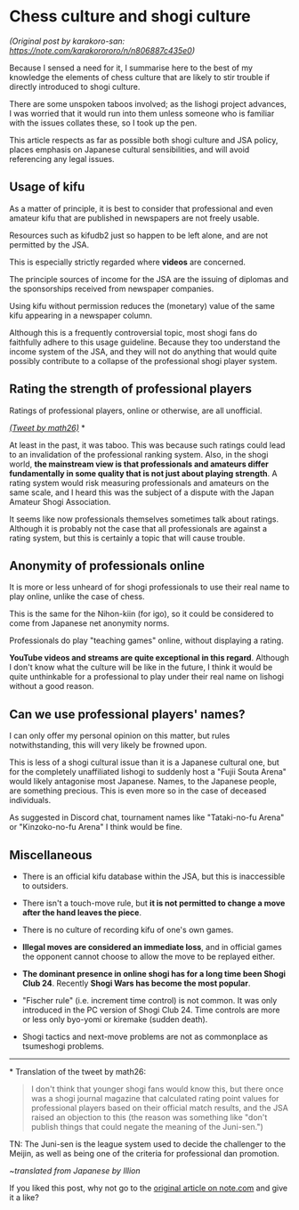 # Chess culture and shogi culture #

*(Original post by karakoro-san: https://note.com/karakorororo/n/n806887c435e0)*

Because I sensed a need for it, I summarise here to the best of my knowledge the elements of chess culture that are likely to stir trouble if directly introduced to shogi culture.

There are some unspoken taboos involved; as the lishogi project advances, I was worried that it would run into them unless someone who is familiar with the issues collates these, so I took up the pen.

This article respects as far as possible both shogi culture and JSA policy, places emphasis on Japanese cultural sensibilities, and will avoid referencing any legal issues.

## Usage of kifu ##

As a matter of principle, it is best to consider that professional and even amateur kifu that are published in newspapers are not freely usable.

Resources such as kifudb2 just so happen to be left alone, and are not permitted by the JSA.

This is especially strictly regarded where **videos** are concerned.

The principle sources of income for the JSA are the issuing of diplomas and the sponsorships received from newspaper companies.

Using kifu without permission reduces the (monetary) value of the same kifu appearing in a newspaper column.

Although this is a frequently controversial topic, most shogi fans do faithfully adhere to this usage guideline. Because they too understand the income system of the JSA, and they will not do anything that would quite possibly contribute to a collapse of the professional shogi player system.

## Rating the strength of professional players ##

Ratings of professional players, online or otherwise, are all unofficial.

*[(Tweet by math26)](https://twitter.com/math26/status/1334503121154764800)* \*

At least in the past, it was taboo. This was because such ratings could lead to an invalidation of the professional ranking system. Also, in the shogi world, **the mainstream view is that professionals and amateurs differ fundamentally in some quality that is not just about playing strength**. A rating system would risk measuring professionals and amateurs on the same scale, and I heard this was the subject of a dispute with the Japan Amateur Shogi Association.

It seems like now professionals themselves sometimes talk about ratings. Although it is probably not the case that all professionals are against a rating system, but this is certainly a topic that will cause trouble.

## Anonymity of professionals online ##

It is more or less unheard of for shogi professionals to use their real name to play online, unlike the case of chess.

This is the same for the Nihon-kiin (for igo), so it could be considered to come from Japanese net anonymity norms.

Professionals do play "teaching games" online, without displaying a rating.

**YouTube videos and streams are quite exceptional in this regard**. Although I don't know what the culture will be like in the future, I think it would be quite unthinkable for a professional to play under their real name on lishogi without a good reason.

## Can we use professional players' names? ##

I can only offer my personal opinion on this matter, but rules notwithstanding, this will very likely be frowned upon.

This is less of a shogi cultural issue than it is a Japanese cultural one, but for the completely unaffiliated lishogi to suddenly host a "Fujii Souta Arena" would likely antagonise most Japanese. Names, to the Japanese people, are something precious. This is even more so in the case of deceased individuals.

As suggested in Discord chat, tournament names like "Tataki-no-fu Arena" or "Kinzoko-no-fu Arena" I think would be fine.

## Miscellaneous ##

- There is an official kifu database within the JSA, but this is inaccessible to outsiders.

- There isn't a touch-move rule, but **it is not permitted to change a move after the hand leaves the piece**.

- There is no culture of recording kifu of one's own games.

- **Illegal moves are considered an immediate loss**, and in official games the opponent cannot choose to allow the move to be replayed either.

- **The dominant presence in online shogi has for a long time been Shogi Club 24**. Recently **Shogi Wars has become the most popular**.

- "Fischer rule" (i.e. increment time control) is not common. It was only introduced in the PC version of Shogi Club 24. Time controls are more or less only byo-yomi or kiremake (sudden death).

- Shogi tactics and next-move problems are not as commonplace as tsumeshogi problems.

------

\* Translation of the tweet by math26:

> I don't think that younger shogi fans would know this, but there once was a shogi journal magazine that calculated rating point values for professional players based on their official match results, and the JSA raised an objection to this (the reason was something like "don't publish things that could negate the meaning of the Juni-sen.")

TN: The Juni-sen is the league system used to decide the challenger to the Meijin, as well as being one of the criteria for professional dan promotion.


*~translated from Japanese by Illion*

If you liked this post, why not go to the [original article on note.com](https://note.com/karakorororo/n/n806887c435e0) and give it a like?